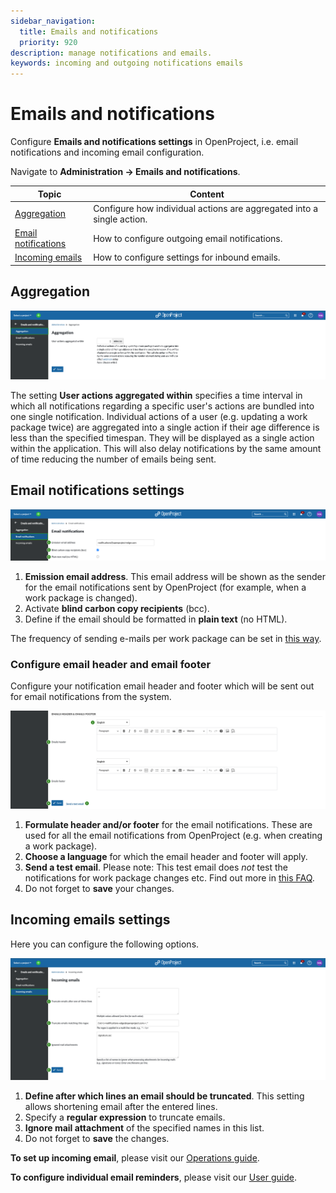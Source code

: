 ```yaml
---
sidebar_navigation:
  title: Emails and notifications
  priority: 920
description: manage notifications and emails.
keywords: incoming and outgoing notifications emails
---
```

# Emails and notifications

Configure **Emails and notifications settings** in OpenProject, i.e. email notifications and incoming email configuration.

Navigate to **Administration → Emails and notifications**.

| Topic                                                | Content                                                      |
| ---------------------------------------------------- | ------------------------------------------------------------ |
| [Aggregation](#aggregation)                          | Configure how individual actions are aggregated into a single action. |
| [Email notifications](#email-notifications-settings) | How to configure outgoing email notifications.               |
| [Incoming emails](#incoming-emails-settings)         | How to configure settings for inbound emails.                |

## Aggregation

![Administration setting email and notifications aggregation](admin-email-aggregation.png)

The setting **User actions aggregated within** specifies a time interval in which all notifications regarding a specific user's actions are bundled into one single notification. Individual actions of a user (e.g. updating a work package twice) are aggregated into a single action if their age difference is less than the specified timespan. They will be displayed as a single action within the application. This will also delay notifications by the same amount of time reducing the number of emails being sent.

## Email notifications settings

![Administration setting email notifications](admin-email-notifications.png)

1. **Emission email address**. This email address will be shown as the sender for the email notifications sent by OpenProject (for example, when a work package is changed).
2. Activate **blind carbon copy recipients** (bcc).
3. Define if the email should be formatted in **plain text** (no HTML).

The frequency of sending e-mails per work package can be set in [this way](../system-settings/display-settings/#time-and-date-formatting).

### Configure email header and email footer

Configure your notification email header and footer which will be sent out for email notifications from the system.

![Administration setting email notifications header and footer](admin-email-notifications-header-footer.png)

1. **Formulate header and/or footer** for the email notifications. These are used for all the email notifications from OpenProject (e.g. when creating a work package).
2. **Choose a language** for which the email header and footer will apply.
3. **Send a test email**. Please note: This test email does *not* test the notifications for work package changes etc. Find out more in [this FAQ](../../installation-and-operations/installation-faq#i-dont-receive-emails-test-email-works-fine-but-not-the-one-for-work-package-updates).
4. Do not forget to **save** your changes.

## Incoming emails settings

Here you can configure the following options.

![Administration settings incoming emails](admin-incoming-emails.png)

1. **Define after which lines an email should be truncated**. This setting allows shortening email after the entered lines.
2. Specify a **regular expression** to truncate emails.
3. **Ignore mail attachment** of the specified names in this list.
4. Do not forget to **save** the changes.

**To set up incoming email**, please visit our [Operations guide](../../installation-and-operations/configuration/incoming-emails).

**To configure individual email reminders**, please visit our [User guide](../../getting-started/my-account/#email-reminders).
